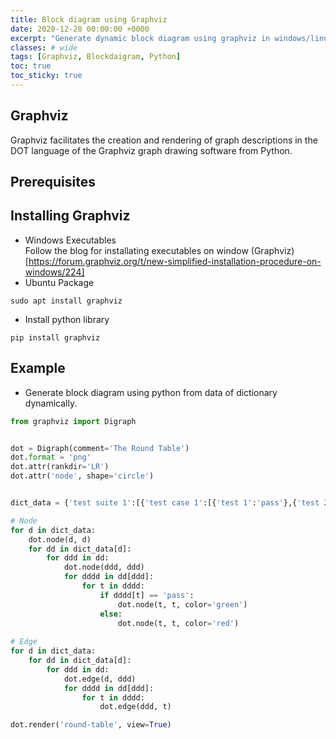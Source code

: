 ```yaml
---
title: Block diagram using Graphviz
date: 2020-12-28 00:00:00 +0000
excerpt: "Generate dynamic block diagram using graphviz in windows/linux."
classes: # wide
tags: [Graphviz, Blockdaigram, Python]
toc: true
toc_sticky: true
---
```

## Graphviz
Graphviz facilitates the creation and rendering of graph descriptions in the DOT language of the Graphviz graph drawing software from Python.

## Prerequisites

## Installing Graphviz
* Windows Executables  
Follow the blog for installating executables on window (Graphviz)[https://forum.graphviz.org/t/new-simplified-installation-procedure-on-windows/224]
* Ubuntu Package  
```shell
sudo apt install graphviz
```
* Install python library  
```shell
pip install graphviz
```

## Example
* Generate block diagram using python from data of dictionary dynamically.  
```python
from graphviz import Digraph


dot = Digraph(comment='The Round Table')
dot.format = 'png'
dot.attr(rankdir='LR')
dot.attr('node', shape='circle')


dict_data = {'test suite 1':[{'test case 1':[{'test 1':'pass'},{'test 2':'fail'}]}, {'test case 2':[{'test 22':'pass'},{'test 23':'fail'}]}]}

# Node
for d in dict_data:    
    dot.node(d, d)
    for dd in dict_data[d]:            
        for ddd in dd:            
            dot.node(ddd, ddd)                     
            for dddd in dd[ddd]:                
                for t in dddd:
                    if dddd[t] == 'pass':
                        dot.node(t, t, color='green')
                    else:
                        dot.node(t, t, color='red')
                    
# Edge
for d in dict_data:        
    for dd in dict_data[d]:              
        for ddd in dd:            
            dot.edge(d, ddd)
            for dddd in dd[ddd]:                
                for t in dddd:                    
                    dot.edge(ddd, t)         

dot.render('round-table', view=True) 
```
